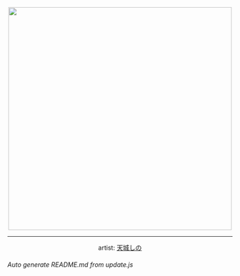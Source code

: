 
<p align="center">
  <img width="500" src="https://nekos.best/api/v2/neko/0738.png">
  <hr/>
  <center>
    artist: <a href="https://www.pixiv.net/en/artworks/96867351">天城しの</a>
  </center>
</p>


###### Auto generate README.md from update.js

